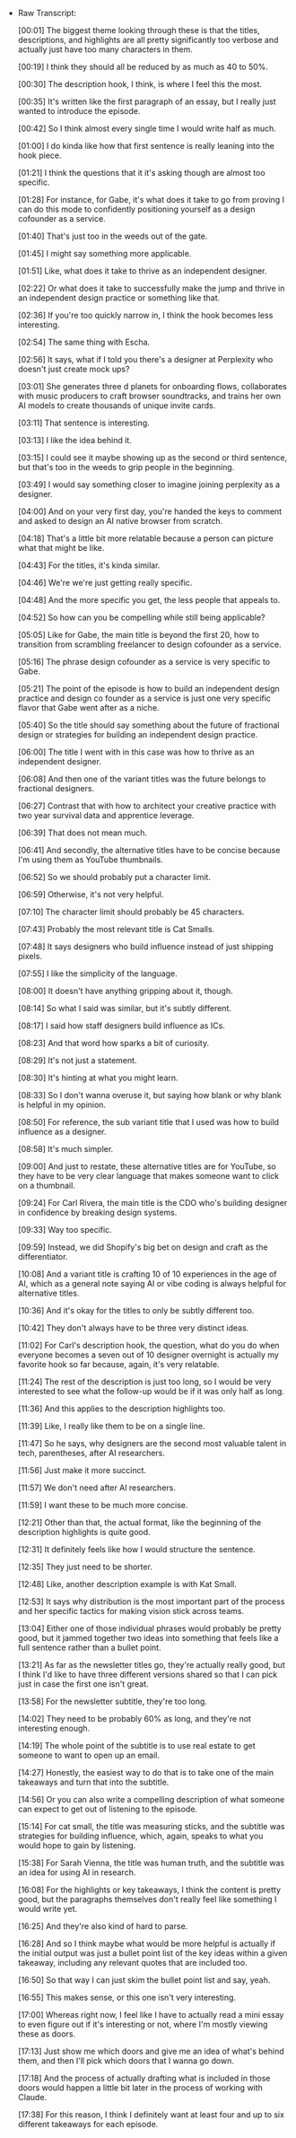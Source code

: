 - Raw Transcript:
    
    [00:01] The biggest theme looking through these is that the titles, descriptions, and highlights are all pretty significantly too verbose and actually just have too many characters in them.
    
    [00:19] I think they should all be reduced by as much as 40 to 50%.
    
    [00:30] The description hook, I think, is where I feel this the most.
    
    [00:35] It's written like the first paragraph of an essay, but I really just wanted to introduce the episode.
    
    [00:42] So I think almost every single time I would write half as much.
    
    [01:00] I do kinda like how that first sentence is really leaning into the hook piece.
    
    [01:21] I think the questions that it it's asking though are almost too specific.
    
    [01:28] For instance, for Gabe, it's what does it take to go from proving I can do this mode to confidently positioning yourself as a design cofounder as a service.
    
    [01:40] That's just too in the weeds out of the gate.
    
    [01:45] I might say something more applicable.
    
    [01:51] Like, what does it take to thrive as an independent designer.
    
    [02:22] Or what does it take to successfully make the jump and thrive in an independent design practice or something like that.
    
    [02:36] If you're too quickly narrow in, I think the hook becomes less interesting.
    
    [02:54] The same thing with Escha.
    
    [02:56] It says, what if I told you there's a designer at Perplexity who doesn't just create mock ups?
    
    [03:01] She generates three d planets for onboarding flows, collaborates with music producers to craft browser soundtracks, and trains her own AI models to create thousands of unique invite cards.
    
    [03:11] That sentence is interesting.
    
    [03:13] I like the idea behind it.
    
    [03:15] I could see it maybe showing up as the second or third sentence, but that's too in the weeds to grip people in the beginning.
    
    [03:49] I would say something closer to imagine joining perplexity as a designer.
    
    [04:00] And on your very first day, you're handed the keys to comment and asked to design an AI native browser from scratch.
    
    [04:18] That's a little bit more relatable because a person can picture what that might be like.
    
    [04:43] For the titles, it's kinda similar.
    
    [04:46] We're we're just getting really specific.
    
    [04:48] And the more specific you get, the less people that appeals to.
    
    [04:52] So how can you be compelling while still being applicable?
    
    [05:05] Like for Gabe, the main title is beyond the first 20, how to transition from scrambling freelancer to design cofounder as a service.
    
    [05:16] The phrase design cofounder as a service is very specific to Gabe.
    
    [05:21] The point of the episode is how to build an independent design practice and design co founder as a service is just one very specific flavor that Gabe went after as a niche.
    
    [05:40] So the title should say something about the future of fractional design or strategies for building an independent design practice.
    
    [06:00] The title I went with in this case was how to thrive as an independent designer.
    
    [06:08] And then one of the variant titles was the future belongs to fractional designers.
    
    [06:27] Contrast that with how to architect your creative practice with two year survival data and apprentice leverage.
    
    [06:39] That does not mean much.
    
    [06:41] And secondly, the alternative titles have to be concise because I'm using them as YouTube thumbnails.
    
    [06:52] So we should probably put a character limit.
    
    [06:59] Otherwise, it's not very helpful.
    
    [07:10] The character limit should probably be 45 characters.
    
    [07:43] Probably the most relevant title is Cat Smalls.
    
    [07:48] It says designers who build influence instead of just shipping pixels.
    
    [07:55] I like the simplicity of the language.
    
    [08:00] It doesn't have anything gripping about it, though.
    
    [08:14] So what I said was similar, but it's subtly different.
    
    [08:17] I said how staff designers build influence as ICs.
    
    [08:23] And that word how sparks a bit of curiosity.
    
    [08:29] It's not just a statement.
    
    [08:30] It's hinting at what you might learn.
    
    [08:33] So I don't wanna overuse it, but saying how blank or why blank is helpful in my opinion.
    
    [08:50] For reference, the sub variant title that I used was how to build influence as a designer.
    
    [08:58] It's much simpler.
    
    [09:00] And just to restate, these alternative titles are for YouTube, so they have to be very clear language that makes someone want to click on a thumbnail.
    
    [09:24] For Carl Rivera, the main title is the CDO who's building designer in confidence by breaking design systems.
    
    [09:33] Way too specific.
    
    [09:59] Instead, we did Shopify's big bet on design and craft as the differentiator.
    
    [10:08] And a variant title is crafting 10 of 10 experiences in the age of AI, which as a general note saying AI or vibe coding is always helpful for alternative titles.
    
    [10:36] And it's okay for the titles to only be subtly different too.
    
    [10:42] They don't always have to be three very distinct ideas.
    
    [11:02] For Carl's description hook, the question, what do you do when everyone becomes a seven out of 10 designer overnight is actually my favorite hook so far because, again, it's very relatable.
    
    [11:24] The rest of the description is just too long, so I would be very interested to see what the follow-up would be if it was only half as long.
    
    [11:36] And this applies to the description highlights too.
    
    [11:39] Like, I really like them to be on a single line.
    
    [11:47] So he says, why designers are the second most valuable talent in tech, parentheses, after AI researchers.
    
    [11:56] Just make it more succinct.
    
    [11:57] We don't need after AI researchers.
    
    [11:59] I want these to be much more concise.
    
    [12:21] Other than that, the actual format, like the beginning of the description highlights is quite good.
    
    [12:31] It definitely feels like how I would structure the sentence.
    
    [12:35] They just need to be shorter.
    
    [12:48] Like, another description example is with Kat Small.
    
    [12:53] It says why distribution is the most important part of the process and her specific tactics for making vision stick across teams.
    
    [13:04] Either one of those individual phrases would probably be pretty good, but it jammed together two ideas into something that feels like a full sentence rather than a bullet point.
    
    [13:21] As far as the newsletter titles go, they're actually really good, but I think I'd like to have three different versions shared so that I can pick just in case the first one isn't great.
    
    [13:58] For the newsletter subtitle, they're too long.
    
    [14:02] They need to be probably 60% as long, and they're not interesting enough.
    
    [14:19] The whole point of the subtitle is to use real estate to get someone to want to open up an email.
    
    [14:27] Honestly, the easiest way to do that is to take one of the main takeaways and turn that into the subtitle.
    
    [14:56] Or you can also write a compelling description of what someone can expect to get out of listening to the episode.
    
    [15:14] For cat small, the title was measuring sticks, and the subtitle was strategies for building influence, which, again, speaks to what you would hope to gain by listening.
    
    [15:38] For Sarah Vienna, the title was human truth, and the subtitle was an idea for using AI in research.
    
    [16:08] For the highlights or key takeaways, I think the content is pretty good, but the paragraphs themselves don't really feel like something I would write yet.
    
    [16:25] And they're also kind of hard to parse.
    
    [16:28] And so I think maybe what would be more helpful is actually if the initial output was just a bullet point list of the key ideas within a given takeaway, including any relevant quotes that are included too.
    
    [16:50] So that way I can just skim the bullet point list and say, yeah.
    
    [16:55] This makes sense, or this one isn't very interesting.
    
    [17:00] Whereas right now, I feel like I have to actually read a mini essay to even figure out if it's interesting or not, where I'm mostly viewing these as doors.
    
    [17:13] Just show me which doors and give me an idea of what's behind them, and then I'll pick which doors that I wanna go down.
    
    [17:18] And the process of actually drafting what is included in those doors would happen a little bit later in the process of working with Claude.
    
    [17:38] For this reason, I think I definitely want at least four and up to six different takeaways for each episode.